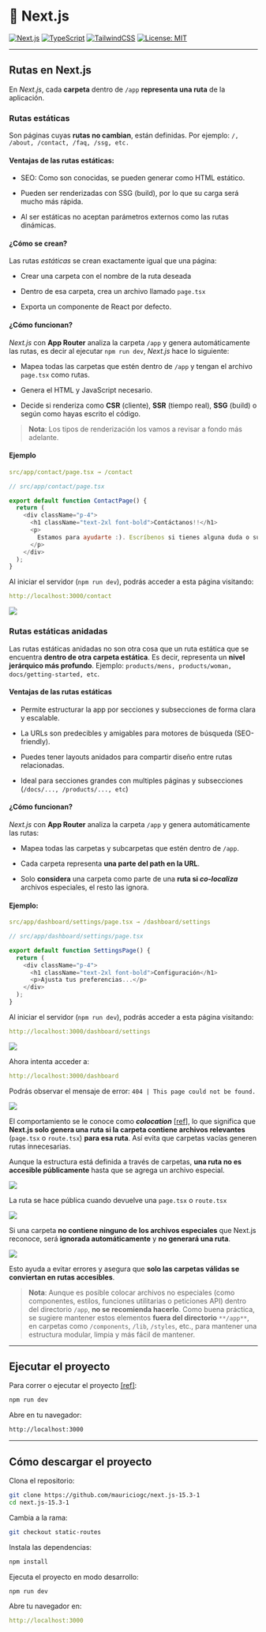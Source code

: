 # 🚀 Next.js

[![Next.js](https://img.shields.io/badge/Next.js-13%2B-blue?logo=next.js)](https://nextjs.org/)
[![TypeScript](https://img.shields.io/badge/TypeScript-5.x-blue?logo=typescript)](https://www.typescriptlang.org/)
[![TailwindCSS](https://img.shields.io/badge/TailwindCSS-3.x-06b6d4?logo=tailwindcss)](https://tailwindcss.com/)
[![License: MIT](https://img.shields.io/badge/license-MIT-green.svg)](https://opensource.org/licenses/MIT)

---

## Rutas en Next.js

En _Next.js_, cada **carpeta** dentro de `/app` **representa una ruta** de la aplicación.

### Rutas estáticas

Son páginas cuyas **rutas no cambian**, están definidas. Por ejemplo: `/, /about, /contact, /faq, /ssg, etc.`

#### Ventajas de las rutas estáticas:

- SEO: Como son conocidas, se pueden generar como HTML estático.

- Pueden ser renderizadas con SSG (build), por lo que su carga será mucho más rápida.
- Al ser estáticas no aceptan parámetros externos como las rutas dinámicas.

#### ¿Cómo se crean?

Las rutas _estáticas_ se crean exactamente igual que una página:

- Crear una carpeta con el nombre de la ruta deseada

- Dentro de esa carpeta, crea un archivo llamado `page.tsx`
- Exporta un componente de React por defecto.

#### ¿Cómo funcionan?

_Next.js_ con **App Router** analiza la carpeta `/app` y genera automáticamente las rutas, es decir al ejecutar `npm run dev`, _Next.js_ hace lo siguiente:

- Mapea todas las carpetas que estén dentro de `/app` y tengan el archivo `page.tsx` como rutas.

- Genera el HTML y JavaScript necesario.
- Decide si renderiza como **CSR** (cliente), **SSR** (tiempo real), **SSG** (build) o según como hayas escrito el código.

> **Nota**: Los tipos de renderización los vamos a revisar a fondo más adelante.

#### Ejemplo

```yaml
src/app/contact/page.tsx → /contact
```

```js
// src/app/contact/page.tsx

export default function ContactPage() {
  return (
    <div className="p-4">
      <h1 className="text-2xl font-bold">Contáctanos!!</h1>
      <p>
        Estamos para ayudarte :). Escríbenos si tienes alguna duda o sugerencia.
      </p>
    </div>
  );
}
```

Al iniciar el servidor (`npm run dev`), podrás acceder a esta página visitando:

```yaml
http://localhost:3000/contact
```

![](https://cdn-images-1.medium.com/max/1600/1*atK3bwbGnAWlbR-mwlvbGA.png)

### Rutas estáticas anidadas

Las rutas estáticas anidadas no son otra cosa que un ruta estática que se encuentra **dentro de otra carpeta estática**. Es decir, representa un **nivel jerárquico más profundo**. Ejemplo: `products/mens, products/woman, docs/getting-started, etc`.

#### Ventajas de las rutas estáticas

- Permite estructurar la app por secciones y subsecciones de forma clara y escalable.

- La URLs son predecibles y amigables para motores de búsqueda (SEO-friendly).
- Puedes tener layouts anidados para compartir diseño entre rutas relacionadas.
- Ideal para secciones grandes con multiples páginas y subsecciones (`/docs/..., /products/..., etc`)

#### ¿Cómo funcionan?

_Next.js_ con **App Router** analiza la carpeta `/app` y genera automáticamente las rutas:

- Mapea todas las carpetas y subcarpetas que estén dentro de `/app`.

- Cada carpeta representa **una parte del path en la URL**.
- Solo **considera** una carpeta como parte de una **ruta si _co-localiza_** archivos especiales, el resto las ignora.

#### Ejemplo:

```yaml
src/app/dashboard/settings/page.tsx → /dashboard/settings
```

```js
// src/app/dashboard/settings/page.tsx

export default function SettingsPage() {
  return (
    <div className="p-4">
      <h1 className="text-2xl font-bold">Configuración</h1>
      <p>Ajusta tus preferencias...</p>
    </div>
  );
}
```

Al iniciar el servidor (`npm run dev`), podrás acceder a esta página visitando:

```yaml
http://localhost:3000/dashboard/settings
```

![](https://cdn-images-1.medium.com/max/1600/1*4uVWVvSwdZ8EIyhMtsnmKw.png)

Ahora intenta acceder a:

```yaml
http://localhost:3000/dashboard
```

Podrás observar el mensaje de error: `404 | This page could not be found.`

![](https://cdn-images-1.medium.com/max/1600/1*rr4jTTuIJCQ6c2jWOXJ6xA.png)

El comportamiento se le conoce como **_colocation_** [[ref](https://nextjs.org/docs/app/getting-started/project-structure#colocation)], lo que significa que **Next.js solo genera una ruta si la carpeta contiene archivos relevantes** (`page.tsx` o `route.tsx`) **para esa ruta**. Así evita que carpetas vacías generen rutas innecesarias.

Aunque la estructura está definida a través de carpetas, **una ruta no es accesible públicamente** hasta que se agrega un archivo especial.

![](https://cdn-images-1.medium.com/max/1600/1*NLVjTa2PH10Pf5VHBTmXAg.png)

La ruta se hace pública cuando devuelve una `page.tsx` o `route.tsx`

![](https://cdn-images-1.medium.com/max/1600/1*xO-91WR1XdE2ZMnqjG99Fg.png)

Si una carpeta **no contiene ninguno de los archivos especiales** que Next.js reconoce, será **ignorada automáticamente** y **no generará una ruta**.

![](https://cdn-images-1.medium.com/max/1600/1*rZXEDqrVeSy0CBD1CwnXpA.png)

Esto ayuda a evitar errores y asegura que **solo las carpetas válidas se conviertan en rutas accesibles**.

> **Nota**: Aunque es posible colocar archivos no especiales (como componentes, estilos, funciones utilitarias o peticiones API) dentro del directorio `/app`, **no se recomienda hacerlo**. Como buena práctica, se sugiere mantener estos elementos **fuera del directorio** `**/app**`, en carpetas como `/components`, `/lib`, `/styles`, etc., para mantener una estructura modular, limpia y más fácil de mantener.

---

## Ejecutar el proyecto

Para correr o ejecutar el proyecto [[ref]](https://nextjs.org/docs/app/getting-started/installation#run-the-development-server):

```bash
npm run dev
```

Abre en tu navegador:

```bash
http://localhost:3000
```

---

## Cómo descargar el proyecto

Clona el repositorio:

```bash
git clone https://github.com/mauriciogc/next.js-15.3-1
cd next.js-15.3-1
```

Cambia a la rama:

```bash
git checkout static-routes
```

Instala las dependencias:

```bash
npm install
```

Ejecuta el proyecto en modo desarrollo:

```bash
npm run dev
```

Abre tu navegador en:

```yaml
http://localhost:3000
```
